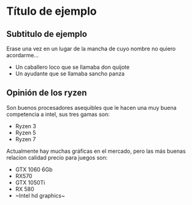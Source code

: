 # Título de ejemplo
## Subtitulo de ejemplo

Erase una vez en un lugar de la mancha de cuyo nombre no quiero acordarme...
- Un caballero loco que se llamaba don quijote
- Un ayudante que se llamaba sancho panza

## Opinión de los ryzen 
Son buenos procesadores asequibles que le hacen una muy buena competencia a intel, sus tres gamas son: 
- Ryzen 3
- Ryzen 5
- Ryzen 7

Actualmente hay muchas gráficas en el mercado, pero las más buenas relacion calidad precio para juegos son: 
- GTX 1060 6Gb
- RX570
- GTX 1050Ti
- RX 580
- ~Intel hd graphics~
